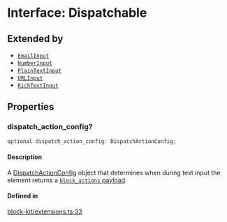 # Interface: Dispatchable

## Extended by

- [`EmailInput`](EmailInput.md)
- [`NumberInput`](NumberInput.md)
- [`PlainTextInput`](PlainTextInput.md)
- [`URLInput`](URLInput.md)
- [`RichTextInput`](RichTextInput.md)

## Properties

### dispatch\_action\_config?

```ts
optional dispatch_action_config: DispatchActionConfig;
```

#### Description

A [DispatchActionConfig](DispatchActionConfig.md) object that determines when during text input the element returns a
[`block_actions` payload](https://api.slack.com/reference/interaction-payloads/block-actions).

#### Defined in

[block-kit/extensions.ts:33](https://github.com/slackapi/node-slack-sdk/blob/c15385ef93ccdde9702f52f7d1f445999203d794/packages/types/src/block-kit/extensions.ts#L33)
